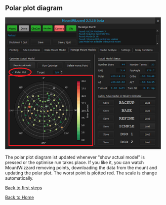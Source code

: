 ## Polar plot diagram

<img src="../pics/tab_managemountmodel1.png"/>

The polar plot diagram ist updated whenever "show actual model" is pressed or the optimise run takes place. If you like it,
you can watch MountWizzard removing points, downloading the data from the mount and updating the polar plot. The worst point
is plotted red. The scale is change automatically.


[Back to first steps](firststeps.md)

[Back to Home](home.md)
